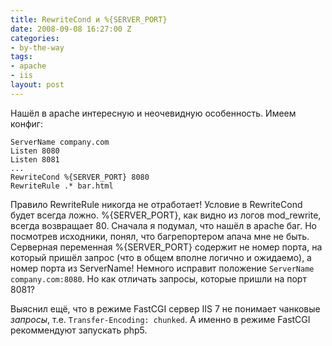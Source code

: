 ```yaml
---
title: RewriteCond и %{SERVER_PORT}
date: 2008-09-08 16:27:00 Z
categories:
- by-the-way
tags:
- apache
- iis
layout: post
---
```


Нашёл в apache интересную и неочевидную особенность. Имеем конфиг:

    ServerName company.com
    Listen 8080
    Listen 8081
    ...
    RewriteCond %{SERVER_PORT} 8080
    RewriteRule .* bar.html

Правило RewriteRule никогда не отработает! Условие в RewriteCond будет всегда ложно.  %{SERVER_PORT}, как видно из логов mod_rewrite, всегда возвращает 80. Сначала я подумал, что нашёл в apache баг. Но посмотрев исходники, понял, что багрепортером апача мне не быть. Серверная переменная  %{SERVER_PORT} содержит не номер порта, на который пришёл запрос (что в общем вполне логично и ожидаемо), а номер порта из ServerName! Немного исправит положение `ServerName company.com:8080`. Но как отличать запросы, которые пришли на порт 8081?

Выяснил ещё, что в режиме FastCGI сервер IIS 7 не понимает чанковые *запросы*, т.е.  `Transfer-Encoding: chunked`. А именно в режиме FastCGI рекоммендуют запускать php5.

